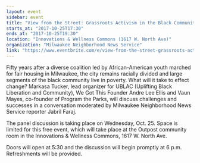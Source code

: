 ```yaml
---
layout: event
sidebar: event
title: "View from the Street: Grassroots Activism in the Black Community"
starts_at: "2017-10-25T17:30"
ends_at: "2017-10-25T19:30"
location: "Innovations & Wellness Commons (1617 W. North Ave)"
organization: "Milwaukee Neighborhood News Service"
link: "https://www.eventbrite.com/e/view-from-the-street-grassroots-activism-in-the-black-community-tickets-38418273089"
---
```


Fifty years after a diverse coalition led by African-American youth marched for fair housing in Milwaukee, the city remains racially divided and large segments of the black community live in poverty. What will it take to effect change? Markasa Tucker, lead organizer for UBLAC (Uplifting Black Liberation and Community), We Got This Founder Andre Lee Ellis and Vaun Mayes, co-founder of Program the Parks, will discuss challenges and successes in a conversation moderated by Milwaukee Neighborhood News Service reporter Jabril Faraj.

The panel discussion is taking place on Wednesday, Oct. 25. Space is limited for this free event, which will take place at the Outpost community room in the Innovations & Wellness Commons, 1617 W. North Ave.

Doors will open at 5:30 and the discussion will begin promptly at 6 p.m. Refreshments will be provided.
